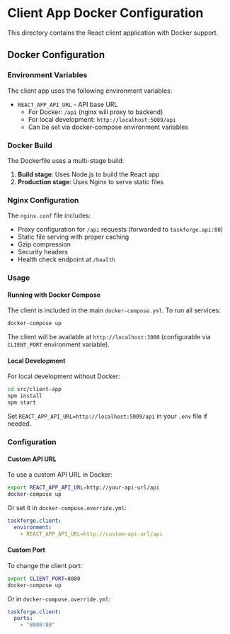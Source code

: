 # Client App Docker Configuration

This directory contains the React client application with Docker support.

## Docker Configuration

### Environment Variables

The client app uses the following environment variables:

- `REACT_APP_API_URL` - API base URL
  - For Docker: `/api` (nginx will proxy to backend)
  - For local development: `http://localhost:5009/api`
  - Can be set via docker-compose environment variables

### Docker Build

The Dockerfile uses a multi-stage build:
1. **Build stage**: Uses Node.js to build the React app
2. **Production stage**: Uses Nginx to serve static files

### Nginx Configuration

The `nginx.conf` file includes:
- Proxy configuration for `/api` requests (forwarded to `taskforge.api:80`)
- Static file serving with proper caching
- Gzip compression
- Security headers
- Health check endpoint at `/health`

### Usage

#### Running with Docker Compose

The client is included in the main `docker-compose.yml`. To run all services:

```bash
docker-compose up
```

The client will be available at `http://localhost:3000` (configurable via `CLIENT_PORT` environment variable).

#### Local Development

For local development without Docker:

```bash
cd src/client-app
npm install
npm start
```

Set `REACT_APP_API_URL=http://localhost:5009/api` in your `.env` file if needed.

### Configuration

#### Custom API URL

To use a custom API URL in Docker:

```bash
export REACT_APP_API_URL=http://your-api-url/api
docker-compose up
```

Or set it in `docker-compose.override.yml`:

```yaml
taskforge.client:
  environment:
    - REACT_APP_API_URL=http://custom-api-url/api
```

#### Custom Port

To change the client port:

```bash
export CLIENT_PORT=8080
docker-compose up
```

Or in `docker-compose.override.yml`:

```yaml
taskforge.client:
  ports:
    - "8080:80"
```

